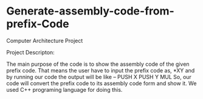 # Generate-assembly-code-from-prefix-Code
 Computer Architecture Project

Project Descripton:

The main purpose of the code is to show the assembly code of the given prefix code. That means
the user have to input the prefix code as, *XY and by running our code the output will be like –
PUSH X
PUSH Y
MUL
So, our code will convert the prefix code to its assembly code form and show it. We used C++
programing language for doing this.
